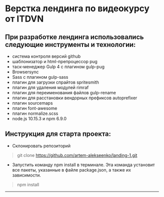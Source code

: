 # Верстка лендинга по видеокурсу от ITDVN

## При разработке лендинга использовались следующие инструменты и технологии:
* система контроля версий github
* шаблонизатор и html-препроцессор pug
* таск-менеджер Gulp 4 c плагином gulp-pug
* Browsersync
* Sass с плагином gulp-sass
* плагин для загрузки спрайтов spritesmith
* плагин для удаления модулей rimraf
* плагин для переименования файлов gulp-rename
* плагин для расстановки вендорных префиксов autoprefixer
* плагин sourcemaps
* плагин font-awesome
* плагин normalize.scss
* node.js 10.15.3 и npm 6.9.0

## Инструкция для старта проекта:

* Склонировать репозиторий

> git clone https://github.com/artem-alekseenko/landing-1.git

* Запустить команду npm install в терминале. Эта команда установит все пакеты, указанные в файле package.json, а также их зависимости.

> npm install

---
